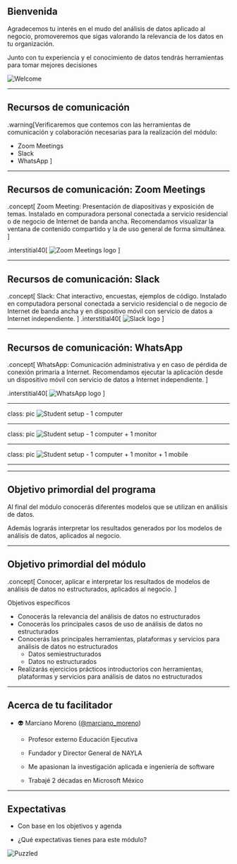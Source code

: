 ## Bienvenida

Agradecemos tu interés en el mudo del análisis de datos aplicado al negocio, promoveremos que sigas valorando la relevancia de los datos en tu organización.

Junto con tu experiencia y el conocimiento de datos  tendrás herramientas para tomar mejores decisiones

![Welcome](https://media.giphy.com/media/bcKmIWkUMCjVm/giphy.gif)

---

## Recursos de comunicación
.warning[Verificaremos que contemos con las herramientas de comunicación y colaboración necesarias para la realización del módulo:
- Zoom Meetings
- Slack
- WhatsApp
]
---
## Recursos de comunicación: Zoom Meetings

.concept[
    Zoom Meeting: Presentación de diapositivas y exposición de temas. Instalado en compuradora personal conectada a servicio residencial o de negocio de Internet de banda ancha. Recomendamos visualizar la ventana de contenido compartido y la de uso general de forma simultánea.
    ]

.interstitial40[
![Zoom Meetings logo](images/zoom-blue.png)
]

---
## Recursos de comunicación: Slack

.concept[
    Slack: Chat interactivo, encuestas, ejemplos de código. Instalado en computadora personal conectada a servicio residencial o de negocio de Internet de banda ancha y en dispositivo móvil con servicio de datos a Internet independiente.
    ]
.interstitial40[
![Slack logo](images/slack-rgb.png)
]

---
## Recursos de comunicación: WhatsApp

.concept[
    WhatsApp: Comunicación administrativa y en caso de pérdida de conexión primaria a Internet. Recomendamos ejecutar la aplicación desde un dispositivo móvil con servicio de datos a Internet independiente.
]

.interstitial40[
![WhatsApp logo](images/whatsapp-logo-7.png)
]

---
class: pic
    ![Student setup - 1 computer](images/student-setup-1.png)

---
class: pic
    ![Student setup - 1 computer + 1 monitor](images/student-setup-2.png)

---
class: pic
    ![Student setup - 1 computer + 1 monitor + 1 mobile](images/student-setup-3.png)

---
---
## Objetivo primordial del programa

Al final del módulo conocerás diferentes modelos que se utilizan en análisis de datos.

Además lograrás interpretar los resultados generados por los modelos de análisis de datos, aplicados al negocio.


---
## Objetivo primordial del módulo

.concept[
    Conocer, aplicar e interpretar los resultados de modelos de análisis de datos no estructurados, aplicados al negocio.
]

Objetivos específicos
- Conocerás la relevancia del análisis de datos no estructurados
- Conocerás los principales casos de uso de análisis de datos no estructurados
- Conocerás las principales herramientas, plataformas y servicios para análisis de datos no estructurados
    - Datos semiestructurados
    - Datos no estructurados
- Realizarás ejercicios prácticos introductorios con herramientas, plataformas y servicios para análisis de datos no estructurados

---
## Acerca de tu facilitador

- 👽 Marciano Moreno ([@marciano_moreno](https://twitter.com/marciano_moreno))
    - Profesor externo Educación Ejecutiva
    
    - Fundador y Director General de NAYLA

    - Me apasionan la investigación aplicada e ingeniería de software

    - Trabajé 2 décadas en Microsoft México

---

<!-- TODO: Iniciamos -->
## Expectativas
- Con base en los objetivos y agenda

- ¿Qué expectativas tienes para este módulo?

![Puzzled](https://media.giphy.com/media/l4JA1COQqiZB6/giphy.gif)

<!-- TODO: Panorámica del curso (como gráfico)-->




